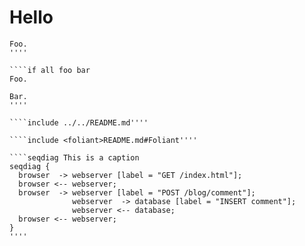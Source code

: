 # Hello

````if any foo
Foo.
''''

````if all foo bar
Foo.

Bar.
''''

````include ../../README.md''''

````include <foliant>README.md#Foliant''''

````seqdiag This is a caption
seqdiag {
  browser  -> webserver [label = "GET /index.html"];
  browser <-- webserver;
  browser  -> webserver [label = "POST /blog/comment"];
              webserver  -> database [label = "INSERT comment"];
              webserver <-- database;
  browser <-- webserver;
}
''''
